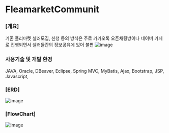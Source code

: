 # FleamarketCommunit

### [개요]
기존 플리마켓 셀러모집, 신청 등의 방식은 주로 카카오톡 오픈채팅방이나 네이버 카페로 진행되면서 셀러들간의 정보공유에 있어 불편
![image](https://user-images.githubusercontent.com/114139279/236097447-f95e2cdc-71ae-480d-9666-30e600ea9b9a.png)

### 사용기술 및 개발 환경
JAVA, Oracle, DBeaver, Eclipse, Spring MVC, MyBatis, Ajax, Bootstrap, JSP, Javascript, 

### [ERD]
![image](https://user-images.githubusercontent.com/114139279/236094815-fdd5070f-4697-42a1-92bf-305c51846cd2.png)

### [FlowChart]
![image](https://user-images.githubusercontent.com/114139279/236095707-92b4137c-6da2-4b98-a22e-75be6a85adf2.png)

